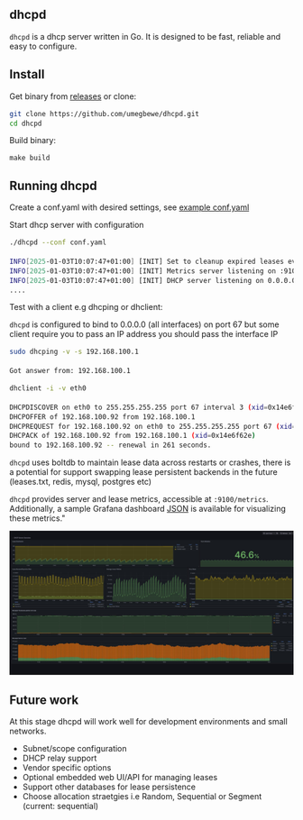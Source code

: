 ## dhcpd

`dhcpd` is a dhcp server written in Go. It is designed to be fast, reliable and easy to configure.

## Install

Get binary from [releases](https://github.com/umegbewe/releases) or clone:

```bash
git clone https://github.com/umegbewe/dhcpd.git
cd dhcpd
```

Build binary:
```
make build
```

## Running dhcpd
Create a conf.yaml with desired settings, see [example conf.yaml](https://raw.githubusercontent.com/umegbewe/dhcpd/main/conf.yaml)

Start dhcp server with configuration

```bash
./dhcpd --conf conf.yaml

INFO[2025-01-03T10:07:47+01:00] [INIT] Set to cleanup expired leases every 120 seconds 
INFO[2025-01-03T10:07:47+01:00] [INIT] Metrics server listening on :9100     
INFO[2025-01-03T10:07:47+01:00] [INIT] DHCP server listening on 0.0.0.0:67 (interface: eth0, IP: 192.168.100.1)
....
```

Test with a client e.g dhcping or dhclient:


`dhcpd` is configured to bind to 0.0.0.0 (all interfaces) on port 67 but some client require you to pass an IP address you should pass the interface IP

```bash
sudo dhcping -v -s 192.168.100.1

Got answer from: 192.168.100.1
```

```bash
dhclient -i -v eth0

DHCPDISCOVER on eth0 to 255.255.255.255 port 67 interval 3 (xid=0x14e6f62e)
DHCPOFFER of 192.168.100.92 from 192.168.100.1
DHCPREQUEST for 192.168.100.92 on eth0 to 255.255.255.255 port 67 (xid=0x2ef6e614)
DHCPACK of 192.168.100.92 from 192.168.100.1 (xid=0x14e6f62e)
bound to 192.168.100.92 -- renewal in 261 seconds.
```

`dhcpd` uses boltdb to maintain lease data across restarts or crashes, there is a potential for support swapping lease persistent backends in the future (leases.txt, redis, mysql, postgres etc)



`dhcpd` provides server and lease metrics, accessible at `:9100/metrics`. Additionally, a sample Grafana dashboard [JSON](https://github.com/umegbewe/dhcpd/blob/699c7546e35768876f2b3d40d43bfb46b5d5f612/grafana/%20dashboard.json) is available for visualizing these metrics."



<img src="https://github.com/umegbewe/dhcpd/blob/main/grafana/screenshot.png">

## Future work
At this stage dhcpd will work well for development environments and small networks.

* Subnet/scope configuration
* DHCP relay support
* Vendor specific options
* Optional embedded web UI/API for managing leases
* Support other databases for lease persistence
* Choose allocation straetgies i.e Random, Sequential or Segment (current: sequential)







